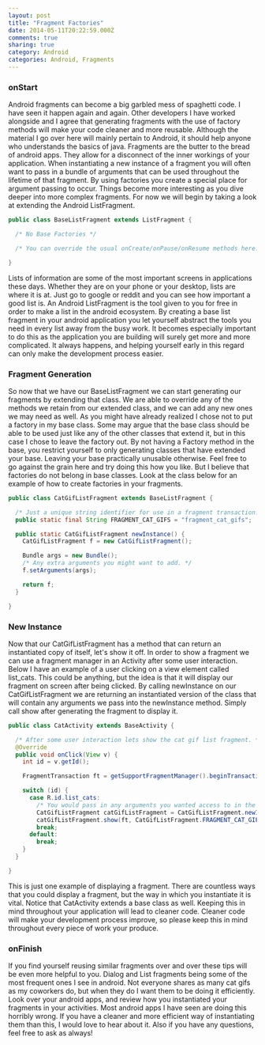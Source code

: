 ```yaml
---
layout: post
title: "Fragment Factories"
date: 2014-05-11T20:22:59.000Z
comments: true
sharing: true
category: Android
categories: Android, Fragments
---
```


### onStart
Android fragments can become a big garbled mess of spaghetti code. I have seen it happen again and again. Other developers I have worked alongside and I agree that generating fragments with the use of factory methods will make your code cleaner and more reusable. Although the material I go over here will mainly pertain to Android, it should help anyone who understands the basics of java. Fragments are the butter to the bread of android apps. They allow for a disconnect of the inner workings of your application. When instantiating a new instance of a fragment you will often want to pass in a bundle of arguments that can be used throughout the lifetime of that fragment. By using factories you create a special place for argument passing to occur. Things become more interesting as you dive deeper into more complex fragments. For now we will begin by taking a look at extending the Android ListFragment.


```java An Example ListFragment
public class BaseListFragment extends ListFragment {

  /* No Base Factories */

  /* You can override the usual onCreate/onPause/onResume methods here. */

}
```

Lists of information are some of the most important screens in applications these days. Whether they are on your phone or your desktop, lists are where it is at. Just go to google or reddit and you can see how important a good list is. An Android ListFragment is the tool given to you for free in order to make a list in the android ecosystem. By creating a base list fragment in your android application you let yourself abstract the tools you need in every list away from the busy work. It becomes especially important to do this as the application you are building will surely get more and more complicated. It always happens, and helping yourself early in this regard can only make the development process easier.

### Fragment Generation
So now that we have our BaseListFragment we can start generating our fragments by extending that class. We are able to override any of the methods we retain from our extended class, and we can add any new ones we may need as well. As you might have already realized I chose not to put a factory in my base class. Some may argue that the base class should be able to be used just like any of the other classes that extend it, but in this case I chose to leave the factory out. By not having a Factory method in the base, you restrict yourself to only generating classes that have extended your base. Leaving your base practically unusable otherwise. Feel free to go against the grain here and try doing this how you like. But I believe that factories do not belong in base classes. Look at the class below for an example of how to create factories in your fragments.

```java A Fragment Factory
public class CatGifListFragment extends BaseListFragment {

  /* Just a unique string identifier for use in a fragment transaction. */
  public static final String FRAGMENT_CAT_GIFS = "fragment_cat_gifs";

  public static CatGifListFragment newInstance() {
    CatGifListFragment f = new CatGifListFragment();

    Bundle args = new Bundle();
    /* Any extra arguments you might want to add. */
    f.setArguments(args);

    return f;
  }

}
```

### New Instance
Now that our CatGifListFragment has a method that can return an instantiated copy of itself, let's show it off. In order to show a fragment we can use a fragment manager in an Activity after some user interaction. Below I have an example of a user clicking on a view element called list_cats. This could be anything, but the idea is that it will display our fragment on screen after being clicked. By calling newInstance on our CatGifListFragment we are returning an instantiated version of the class that will contain any arguments we pass into the newInstance method. Simply call show after generating the fragment to display it.

```java New Fragment Instance
public class CatActivity extends BaseActivity {

  /* After some user interaction lets show the cat gif list fragment. */
  @Override
  public void onClick(View v) {
    int id = v.getId();

    FragmentTransaction ft = getSupportFragmentManager().beginTransaction();

    switch (id) {
      case R.id.list_cats:
        /* You would pass in any arguments you wanted access to in the fragment here. */
        CatGifListFragment catGifListFragment = CatGifListFragment.newInstance();
        catGifListFragment.show(ft, CatGifListFragment.FRAGMENT_CAT_GIFS);
        break;
      default:
        break;
    }
  }

}
```

This is just one example of displaying a fragment. There are countless ways that you could display a fragment, but the way in which you instantiate it is vital. Notice that CatActivity extends a base class as well. Keeping this in mind throughout your application will lead to cleaner code. Cleaner code will make your development process improve, so please keep this in mind throughout every piece of work your produce.

### onFinish
If you find yourself reusing similar fragments over and over these tips will be even more helpful to you. Dialog and List fragments being some of the most frequent ones I see in android. Not everyone shares as many cat gifs as my coworkers do, but when they do I want them to be doing it efficiently. Look over your android apps, and review how you instantiated your fragments in your activities. Most android apps I have seen are doing this horribly wrong. If you have a cleaner and more efficient way of instantiating them than this, I would love to hear about it. Also if you have any questions, feel free to ask as always!
